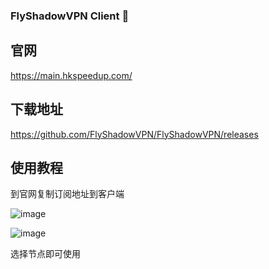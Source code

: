 ### FlyShadowVPN Client 👋
## 官网 
https://main.hkspeedup.com/

## 下载地址
https://github.com/FlyShadowVPN/FlyShadowVPN/releases

## 使用教程
到官网复制订阅地址到客户端

![image](https://github.com/FlyShadowVPN/FlyShadowVPN/assets/166269758/3d80d6a8-0180-475a-ae03-2ed86718bcec)

![image](https://github.com/FlyShadowVPN/FlyShadowVPN/assets/166269758/dfada07a-547f-48c0-831f-16f45eb2e93e)

选择节点即可使用
